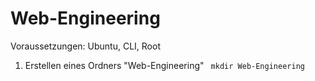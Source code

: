 # Web-Engineering


Voraussetzungen:
Ubuntu, CLI, Root

1. Erstellen eines Ordners "Web-Engineering"
``` mkdir Web-Engineering```
